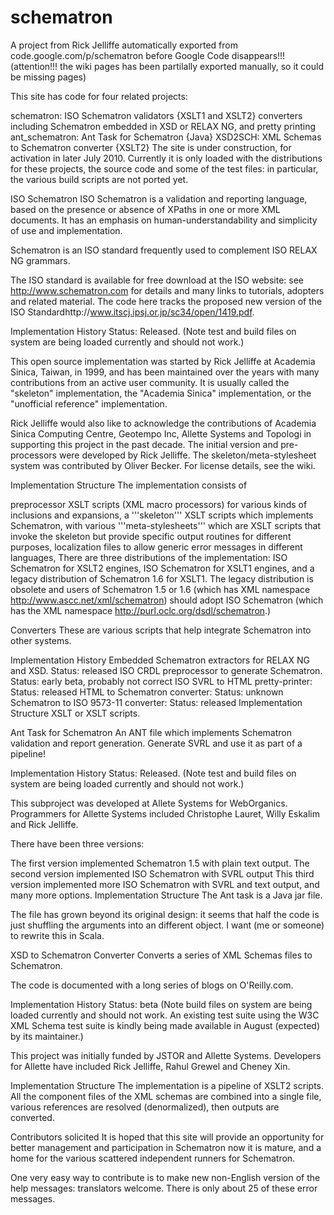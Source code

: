 # schematron
A project from Rick Jelliffe automatically exported from code.google.com/p/schematron
before Google Code disappears!!! (attention!!! the wiki pages has been partilally exported manually, so it could be missing pages)

This site has code for four related projects:

schematron: ISO Schematron validators {XSLT1 and XSLT2}
converters including Schematron embedded in XSD or RELAX NG, and pretty printing
ant_schematron: Ant Task for Schematron {Java}
XSD2SCH: XML Schemas to Schematron converter {XSLT2}
The site is under construction, for activation in later July 2010. Currently it is only loaded with the distributions for these projects, the source code and some of the test files: in particular, the various build scripts are not ported yet.

ISO Schematron
ISO Schematron is a validation and reporting language, based on the presence or absence of XPaths in one or more XML documents. It has an emphasis on human-understandability and simplicity of use and implementation.

Schematron is an ISO standard frequently used to complement ISO RELAX NG grammars.

The ISO standard is available for free download at the ISO website: see http://www.schematron.com for details and many links to tutorials, adopters and related material. The code here tracks the proposed new version of the ISO Standardhttp://www.itscj.ipsj.or.jp/sc34/open/1419.pdf.

Implementation History
Status: Released. (Note test and build files on system are being loaded currently and should not work.)

This open source implementation was started by Rick Jelliffe at Academia Sinica, Taiwan, in 1999, and has been maintained over the years with many contributions from an active user community. It is usually called the "skeleton" implementation, the "Academia Sinica" implementation, or the "unofficial reference" implementation.

Rick Jelliffe would also like to acknowledge the contributions of Academia Sinica Computing Centre, Geotempo Inc, Allette Systems and Topologi in supporting this project in the past decade. The initial version and pre-processors were developed by Rick Jelliffe. The skeleton/meta-stylesheet system was contributed by Oliver Becker. For license details, see the wiki.

Implementation Structure
The implementation consists of

preprocessor XSLT scripts (XML macro processors) for various kinds of inclusions and expansions,
a '''skeleton''' XSLT scripts which implements Schematron, with
various '''meta-stylesheets''' which are XSLT scripts that invoke the skeleton but provide specific output routines for different purposes,
localization files to allow generic error messages in different languages,
There are three distributions of the implementation: ISO Schematron for XSLT2 engines, ISO Schematron for XSLT1 engines, and a legacy distribution of Schematron 1.6 for XSLT1. The legacy distribution is obsolete and users of Schematron 1.5 or 1.6 (which has XML namespace http://www.ascc.net/xml/schematron) should adopt ISO Schematron (which has the XML namespace http://purl.oclc.org/dsdl/schematron.)

Converters
These are various scripts that help integrate Schematron into other systems.

Implementation History
Embedded Schematron extractors for RELAX NG and XSD. Status: released
ISO CRDL preprocessor to generate Schematron. Status: early beta, probably not correct
ISO SVRL to HTML pretty-printer: Status: released
HTML to Schematron converter: Status: unknown
Schematron to ISO 9573-11 converter: Status: released
Implementation Structure
XSLT or XSLT scripts.

Ant Task for Schematron
An ANT file which implements Schematron validation and report generation. Generate SVRL and use it as part of a pipeline!

Implementation History
Status: Released. (Note test and build files on system are being loaded currently and should not work.)

This subproject was developed at Allete Systems for WebOrganics. Programmers for Allette Systems included Christophe Lauret, Willy Eskalim and Rick Jelliffe.

There have been three versions:

The first version implemented Schematron 1.5 with plain text output.
The second version implemented ISO Schematron with SVRL output
This third version implemented more ISO Schematron with SVRL and text output, and many more options.
Implementation Structure
The Ant task is a Java jar file.

The file has grown beyond its original design: it seems that half the code is just shuffling the arguments into an different object. I want (me or someone) to rewrite this in Scala.

XSD to Schematron Converter
Converts a series of XML Schemas files to Schematron.

The code is documented with a long series of blogs on O'Reilly.com.

Implementation History
Status: beta (Note build files on system are being loaded currently and should not work. An existing test suite using the W3C XML Schema test suite is kindly being made available in August (expected) by its maintainer.)

This project was initially funded by JSTOR and Allette Systems. Developers for Allette have included Rick Jelliffe, Rahul Grewel and Cheney Xin.

Implementation Structure
The implementation is a pipeline of XSLT2 scripts. All the component files of the XML schemas are combined into a single file, various references are resolved (denormalized), then outputs are converted.

Contributors solicited
It is hoped that this site will provide an opportunity for better management and participation in Schematron now it is mature, and a home for the various scattered independent runners for Schematron.

One very easy way to contribute is to make new non-English version of the help messages: translators welcome. There is only about 25 of these error messages.


